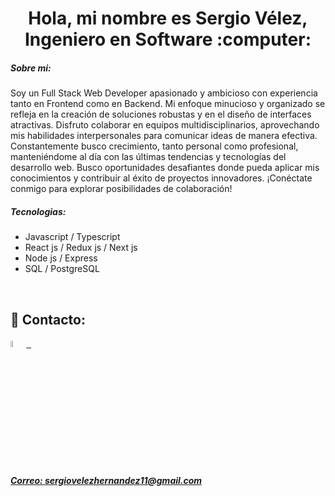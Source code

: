 




<h1 align="center"> Hola, mi nombre es Sergio Vélez, Ingeniero en Software   :computer: </h1>


<h5> Sobre mi:</h5>
<p>
    Soy un Full Stack Web Developer apasionado y ambicioso con experiencia tanto en Frontend como en Backend. Mi enfoque minucioso y organizado se refleja en la creación de soluciones robustas y en el diseño de interfaces atractivas.
    Disfruto colaborar en equipos multidisciplinarios, aprovechando mis habilidades interpersonales para comunicar ideas de manera efectiva. Constantemente busco crecimiento, tanto personal como profesional, manteniéndome al día con las últimas tendencias y tecnologías del desarrollo web.
    Busco oportunidades desafiantes donde pueda aplicar mis conocimientos y contribuir al éxito de proyectos innovadores. ¡Conéctate conmigo para explorar posibilidades de colaboración!
</p>

<h5>Tecnologias: </h5>
      <ul>
            <li>
                  Javascript / Typescript
            </li>
            <li>
                  React js / Redux js / Next js
            </li>
            <li>
                  Node js / Express
            </li>
            <li>
                  SQL / PostgreSQL
            </li>
      </ul>


      
 &nbsp;
## :paperclip: Contacto:

<span >
<a href="https://www.linkedin.com/in/sergio-v%C3%A9lez-435510284/" ><img width="5%" src="https://cdn-icons-png.flaticon.com/512/174/174857.png"> &nbsp;
</span>

<h5>Correo: sergiovelezhernandez11@gmail.com</h5>
